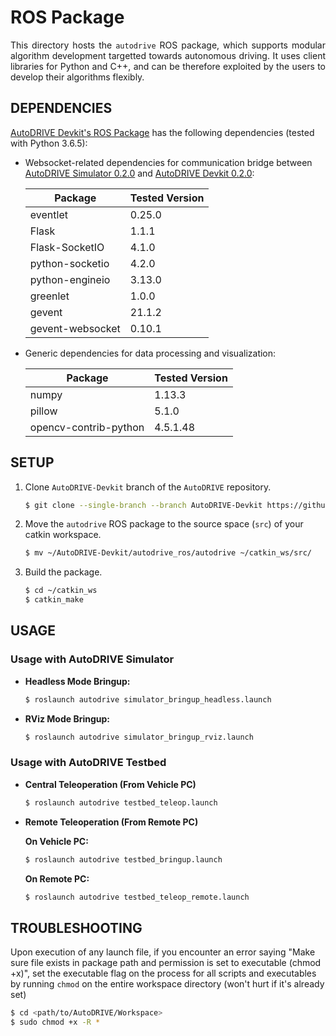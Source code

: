 # ROS Package

<p align="justify">
This directory hosts the <code>autodrive</code> ROS package, which supports modular algorithm development targetted towards autonomous driving. It uses client libraries for Python and C++, and can be therefore exploited by the users to develop their algorithms flexibly.
</p>

## DEPENDENCIES

[AutoDRIVE Devkit's ROS Package](https://github.com/Tinker-Twins/AutoDRIVE/tree/AutoDRIVE-Devkit/ADSS%20Toolkit/autodrive_ros) has the following dependencies (tested with Python 3.6.5):

- Websocket-related dependencies for communication bridge between [AutoDRIVE Simulator 0.2.0](https://github.com/Tinker-Twins/AutoDRIVE/releases/tag/Simulator-0.2.0) and [AutoDRIVE Devkit 0.2.0](https://github.com/Tinker-Twins/AutoDRIVE/releases/tag/Devkit-0.2.0):

  | Package | Tested Version |
  |---------|----------------|
  | eventlet | 0.25.0 |
  | Flask | 1.1.1 |
  | Flask-SocketIO | 4.1.0 |
  | python-socketio | 4.2.0 |
  | python-engineio | 3.13.0 |
  | greenlet | 1.0.0 |
  | gevent | 21.1.2 |
  | gevent-websocket | 0.10.1 |

- Generic dependencies for data processing and visualization:

  | Package | Tested Version |
  |---------|----------------|
  | numpy | 1.13.3 |
  | pillow | 5.1.0 |
  | opencv-contrib-python | 4.5.1.48 |

## SETUP

1. Clone `AutoDRIVE-Devkit` branch of the `AutoDRIVE` repository.
    ```bash
    $ git clone --single-branch --branch AutoDRIVE-Devkit https://github.com/Tinker-Twins/AutoDRIVE.git
    ```
2. Move the `autodrive` ROS package to the source space (`src`) of your catkin workspace.
    ```bash
    $ mv ~/AutoDRIVE-Devkit/autodrive_ros/autodrive ~/catkin_ws/src/
    ```
3. Build the package.
    ```bash
    $ cd ~/catkin_ws
    $ catkin_make
    ```

## USAGE

### Usage with AutoDRIVE Simulator

- **Headless Mode Bringup:**
  ```bash
  $ roslaunch autodrive simulator_bringup_headless.launch
  ```

- **RViz Mode Bringup:**
  ```bash
  $ roslaunch autodrive simulator_bringup_rviz.launch
  ```

### Usage with AutoDRIVE Testbed

- **Central Teleoperation (From Vehicle PC)**
  ```bash
  $ roslaunch autodrive testbed_teleop.launch
  ```

- **Remote Teleoperation (From Remote PC)**

  **On Vehicle PC:**
  ```bash
  $ roslaunch autodrive testbed_bringup.launch
  ```
  
  **On Remote PC:**
  ```bash
  $ roslaunch autodrive testbed_teleop_remote.launch
  ```

## TROUBLESHOOTING

Upon execution of any launch file, if you encounter an error saying "Make sure file exists in package path and permission is set to executable (chmod +x)", set the executable flag on the process for all scripts and executables by running `chmod` on the entire workspace directory (won't hurt if it's already set)

```bash
$ cd <path/to/AutoDRIVE/Workspace>
$ sudo chmod +x -R *
```
